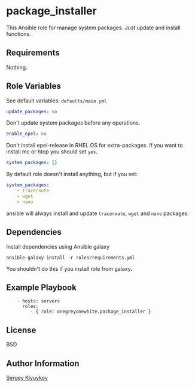 package_installer
=========

This Ansible role for manage system packages. 
Just update and install functions.

Requirements
------------

Nothing.

Role Variables
--------------

See default variables: `defaults/main.yml`

```yaml
update_packages: no
```
Don't update system packages before any operations.

```yaml
enable_epel: no
``` 
Don't install epel-release in RHEL OS for extra-packages.
If you want to install mc or htop you should set `yes`.

```yaml
system_packages: []
```
By default role doesn't install anything, but if you set:
```yaml
system_packages:
    - traceroute
    - wget
    - nano
```
ansible will always install and update `traceroute`,
`wget` and `nano` packages.

## Dependencies

Install dependencies using Ansible galaxy

`ansible-galaxy install -r roles/requirements.yml`

You shouldn't do this if you install role from galaxy.

Example Playbook
----------------

        - hosts: servers
          roles:
             - { role: onegreyonewhite.package_installer }

License
-------

BSD

Author Information
------------------

[Sergey Klyuykov](https://github.com/onegreyonewhite)